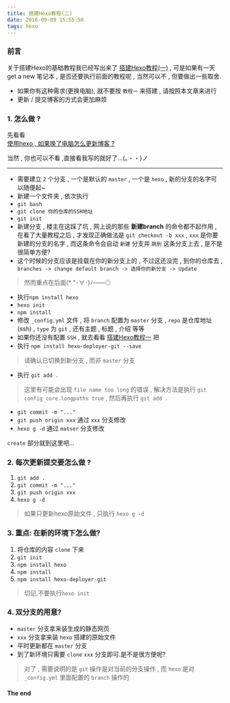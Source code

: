 ```yaml
---
title: 搭建Hexo教程(二)
date: 2016-09-09 15:55:58
tags: hexo
---
```

### 前言
关于搭建Hexo的基础教程我已经写出来了 [搭建Hexo教程(一)](https://xswyt1543.github.io/2016/09/09/%E6%90%AD%E5%BB%BAHexo%E6%95%99%E7%A8%8B-%E4%B8%80/) , 可是如果有一天 get a new 笔记本 , 是否还要执行前面的教程呢 , 当然可以不 , 但要做出一些取舍.
  
* 如果你有这种需求(更换电脑), 就不要按 `教程一` 来搭建 , 请按照本文章来进行  
* 更新 / 提交博客的方式会更加麻烦  

### 1. 怎么做 ?
先看看  
[使用hexo , 如果换了电脑怎么更新博客 ?](https://www.zhihu.com/question/21193762)  

当然 , 你也可以不看 ,直接看我写的就好了...(。・・)ノ 

***

*  需要建立 `2` 个分支 , 一个是默认的 `master` , 一个是 `hexo` , 新的分支的名字可以随便起~
*  新建一个文件夹 , 依次执行  
*  `git bash`  
*  `git clone 你的仓库的SSH地址` 
*  `git init`
*  新建分支 , 楼主在这踩了坑 , 网上说的那些 **新建branch** 的命令都不起作用 , 在看了大量教程之后 , 才发现正确做法是 `git checkout -b xxx` , `xxx` 是你要新建的分支的名字 , 而这条命令会自动 `新建` 分支并 `跳到` 这条分支上去 , 是不是很简单方便?
*  这个时候的分支应该是挂载在你的新分支上的 , 不过这还没完 , 到你的仓库去 , `branches -> change default branch -> 选择你的新分支 -> Update`
> 然而重点在后面(* "･∀･)ﾉ――◎

* 执行`npm install hexo`
* `hexo init`
* `npm install`
* 修改 `_config.yml` 文件 , 将 `branch` 配置为 `master` 分支 , `repo` 是仓库地址(ssh) , `type` 为 `git` , 还有主题 , 标题 , 介绍 等等
* 如果你还没有配置 `SSH` , 就去看看 [搭建Hexo教程一](https://xswyt1543.github.io/2016/09/09/%E6%90%AD%E5%BB%BAHexo%E6%95%99%E7%A8%8B-%E4%B8%80/) 把
* 执行 `npm install hexo-deployer-git --save`

> 请确认已切换到新分支 , 而非 `master` 分支

* 执行 `git add .`

> 这里有可能会出现 `file name too long` 的错误 , 解决方法是执行 `git config core.longpaths true` , 然后再执行 `git add .`

* `git commit -m "..."`
* `git push origin xxx` 通过 `xxx` 分支修改
* `hexo g -d` 通过 `matser` 分支修改

`create` 部分就到这里吧...

### 2. 每次更新提交要怎么做 ?
1. `git add .`
2. `git commit -m "..."`
3. `git push origin xxx`  
4. `hexo g -d`   

> 如果只更新hexo原始文件 , 只执行 `hexo g -d`  

### 3. 重点: 在新的环境下怎么做?
1. 将仓库的内容 `clone` 下来
2. `git init`
3. `npm install hexo`
4. `npm install`
5. `npm install hexo-deployer-git`
> 切记,不要执行`hexo init`

### 4. 双分支的用意?

* `master` 分支拿来装生成的静态网页
* `xxx` 分支拿来装 `hexo` 搭建的原始文件
* 平时更新都在 `master` 分支
* 到了新环境只需要 `clone` `xxx` 分支即可.是不是很方便呢?

>对了 , 需要说明的是 `git` 操作是对当前的分支操作 , 而 `hexo` 是对 `_config.yml` 里面配置的 `branch` 操作的  
#### The end